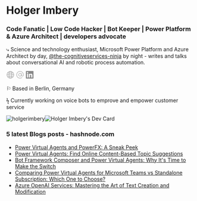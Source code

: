# Holger Imbery
### Code Fanatic | Low Code Hacker | Bot Keeper | Power Platform & Azure Architect | developers advocate

⤷ Science and technology enthusiast, Microsoft Power Platform and Azure Architect by day, [@the-cognitiveservices-ninja](https://github.com/the-cognitiveservices-ninja) by night - writes and talks about conversational AI and robotic process automation. 

 <a aligh="left" href="https://www.cognitiveservices.ninja" target="_blank" rel="noreferrer noopener"><img src="https://raw.githubusercontent.com/0xShapeShifter/dev-story/master/public/images/socials/globe.svg" alt="Website" width="22" height="22" /></a> <a aligh="left" href="mailto:the@cognitiveservices,ninja" target="_blank" rel="noreferrer noopener"><img src="https://raw.githubusercontent.com/0xShapeShifter/dev-story/master/public/images/socials/at.svg" alt="Email" width="22" height="22" /></a> <a aligh="left" href="https://www.linkedin.com/in/holgerimbery" target="_blank" rel="noreferrer noopener"><img src="https://raw.githubusercontent.com/0xShapeShifter/dev-story/master/public/images/socials/linkedin.svg" alt="LinkedIn" width="22" height="22" /></a>  

⚐ Based in Berlin, Germany

ϟ Currently working on voice bots to emprove and empower customer service

 

<a href="https://app.daily.dev/thecognitiveservicesninja"><img src="https://api.daily.dev/devcards/7d6788ea96d04422bdcc4f633263bc26.png?r=f2m" align=right width="400" alt="Holger Imbery's Dev Card"/></a>

<p align="left"> <img src="https://komarev.com/ghpvc/?username=holgerimbery&label=Profile%20views&color=0e75b6&style=flat" alt="holgerimbery" /> </p>

### 5 latest Blogs posts - hashnode.com
<!-- HASHNODE:START -->
- [Power Virtual Agents and PowerFX: A Sneak Peek](https://the.cognitiveservices.ninja/power-virtual-agents-and-powerfx-a-sneak-peek)
- [Power Virtual Agents: Find Online Content-Based Topic Suggestions](https://the.cognitiveservices.ninja/power-virtual-agents-find-online-content-based-topic-suggestions)
- [Bot Framework Composer and Power Virtual Agents: Why It&#39;s Time to Make the Switch](https://the.cognitiveservices.ninja/bot-framework-composer-and-power-virtual-agents-why-its-time-to-make-the-switch)
- [Comparing Power Virtual Agents for Microsoft Teams vs Standalone Subscription: Which One to Choose?](https://the.cognitiveservices.ninja/power-virtual-agents-licensing)
- [Azure OpenAI Services: Mastering the Art of Text Creation and Modification](https://the.cognitiveservices.ninja/azure-openai-services-text-creation-and-modification)
<!-- HASHNODE:END -->



